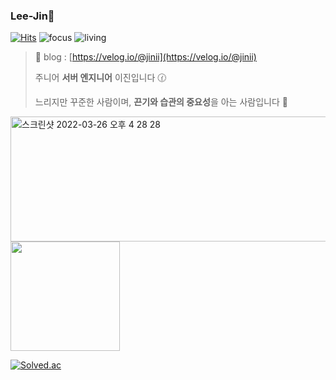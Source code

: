### Lee-Jin👋

[![Hits](https://hits.seeyoufarm.com/api/count/incr/badge.svg?url=https%3A%2F%2Fgithub.com%2FLeeJin0527%2Fhit-counter&count_bg=%2379C83D&title_bg=%23555555&icon=&icon_color=%23E7E7E7&title=hits&edge_flat=false)](https://hits.seeyoufarm.com)
![focus](https://img.shields.io/badge/focus-backend-orange)
![living](https://img.shields.io/badge/living-YongIn-3c9)



> 📝 blog : [https://velog.io/@jinii](https://velog.io/@jinii)
> 
> 주니어 **서버 엔지니어** 이진입니다 🕜
> 
> 느리지만 꾸준한 사람이며, **끈기와 습관의 중요성**을 아는 사람입니다 🌱

<img width="588" alt="스크린샷 2022-03-26 오후 4 28 28" src="https://user-images.githubusercontent.com/64263694/160229548-dbe787d4-6ddc-4338-aac7-0d78e88a1c90.png" height=200px>



<img src="https://github-readme-stats.vercel.app/api?username=LeeJin0527&show_icons=true&theme=radical" height=175px>

[![Solved.ac](http://mazassumnida.wtf/api/v2/generate_badge?boj=zinzun)](https://solved.ac/profile/zinzun)

<!--
**LeeJin0527/LeeJin0527** is a ✨ _special_ ✨ repository because its `README.md` (this file) appears on your GitHub profile.

Here are some ideas to get you started:

- 🔭 I’m currently working on ...
- 🌱 I’m currently learning ...
- 👯 I’m looking to collaborate on ...
- 🤔 I’m looking for help with ...
- 💬 Ask me about ...
- 📫 How to reach me: ...
- 😄 Pronouns: ...
- ⚡ Fun fact: ...
-->

